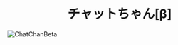 <h1 style="text-align:center">チャットちゃん[β]</h1>
<img src="https://datas.sinonomenetwork.jp/images/ccb.png" alt="ChatChanBeta" />
